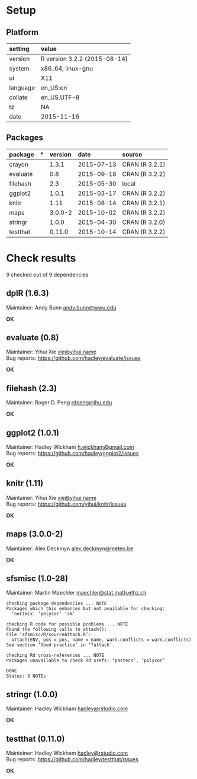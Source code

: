 # Setup

## Platform

|setting  |value                        |
|:--------|:----------------------------|
|version  |R version 3.2.2 (2015-08-14) |
|system   |x86_64, linux-gnu            |
|ui       |X11                          |
|language |en_US:en                     |
|collate  |en_US.UTF-8                  |
|tz       |NA                           |
|date     |2015-11-16                   |

## Packages

|package  |*  |version |date       |source         |
|:--------|:--|:-------|:----------|:--------------|
|crayon   |   |1.3.1   |2015-07-13 |CRAN (R 3.2.1) |
|evaluate |   |0.8     |2015-09-18 |CRAN (R 3.2.2) |
|filehash |   |2.3     |2015-05-30 |local          |
|ggplot2  |   |1.0.1   |2015-03-17 |CRAN (R 3.2.2) |
|knitr    |   |1.11    |2015-08-14 |CRAN (R 3.2.1) |
|maps     |   |3.0.0-2 |2015-10-02 |CRAN (R 3.2.2) |
|stringr  |   |1.0.0   |2015-04-30 |CRAN (R 3.2.0) |
|testthat |   |0.11.0  |2015-10-14 |CRAN (R 3.2.2) |

# Check results
9 checked out of 9 dependencies 

## dplR (1.6.3)
Maintainer: Andy Bunn <andy.bunn@wwu.edu>

__OK__

## evaluate (0.8)
Maintainer: Yihui Xie <xie@yihui.name>  
Bug reports: https://github.com/hadley/evaluate/issues

__OK__

## filehash (2.3)
Maintainer: Roger D. Peng <rdpeng@jhu.edu>

__OK__

## ggplot2 (1.0.1)
Maintainer: Hadley Wickham <h.wickham@gmail.com>  
Bug reports: https://github.com/hadley/ggplot2/issues

__OK__

## knitr (1.11)
Maintainer: Yihui Xie <xie@yihui.name>  
Bug reports: https://github.com/yihui/knitr/issues

__OK__

## maps (3.0.0-2)
Maintainer: Alex Deckmyn <alex.deckmyn@meteo.be>

__OK__

## sfsmisc (1.0-28)
Maintainer: Martin Maechler <maechler@stat.math.ethz.ch>

```
checking package dependencies ... NOTE
Packages which this enhances but not available for checking:
  ‘nor1mix’ ‘polycor’ ‘sm’
```
```
checking R code for possible problems ... NOTE
Found the following calls to attach():
File ‘sfsmisc/R/sourceAttach.R’:
  attach(ENV, pos = pos, name = name, warn.conflicts = warn.conflicts)
See section ‘Good practice’ in ‘?attach’.
```
```
checking Rd cross-references ... NOTE
Packages unavailable to check Rd xrefs: ‘pastecs’, ‘polycor’
```
```
DONE
Status: 3 NOTEs
```

## stringr (1.0.0)
Maintainer: Hadley Wickham <hadley@rstudio.com>

__OK__

## testthat (0.11.0)
Maintainer: Hadley Wickham <hadley@rstudio.com>  
Bug reports: https://github.com/hadley/testthat/issues

__OK__

